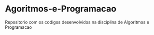 # Agoritmos-e-Programacao
Repositorio com os codigos desenvolvidos na disciplina de Algoritmos e Programacao
